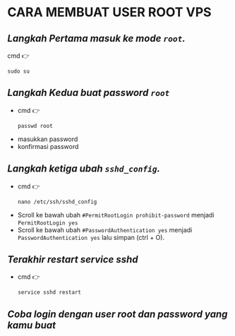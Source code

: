 # CARA MEMBUAT USER ROOT VPS
## *Langkah Pertama masuk ke mode `root`.*
cmd 👉 <pre><code>sudo su</code></pre>

## *Langkah Kedua buat password `root`*
* cmd 👉 <pre><code>passwd root</code></pre>
* masukkan password
* konfirmasi password

## *Langkah ketiga ubah `sshd_config`.*
* cmd 👉 <pre><code>nano /etc/ssh/sshd_config</code></pre>
* Scroll ke bawah ubah `#PermitRootLogin prohibit-password` menjadi `PermitRootLogin yes`
* Scroll ke bawah ubah `#PasswordAuthentication yes` menjadi `PasswordAuthentication yes` lalu simpan (ctrl + O).

## *Terakhir restart service sshd*
* cmd 👉 <pre><code>service sshd restart</pre></code>

## *Coba login dengan user root dan password yang kamu buat*
